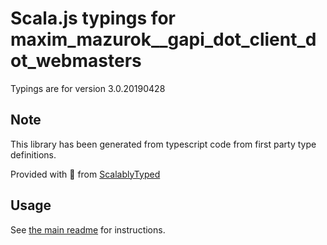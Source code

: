
# Scala.js typings for maxim_mazurok__gapi_dot_client_dot_webmasters

Typings are for version 3.0.20190428



## Note
This library has been generated from typescript code from first party type definitions.

Provided with :purple_heart: from [ScalablyTyped](https://github.com/oyvindberg/ScalablyTyped)

## Usage
See [the main readme](../../readme.md) for instructions.


